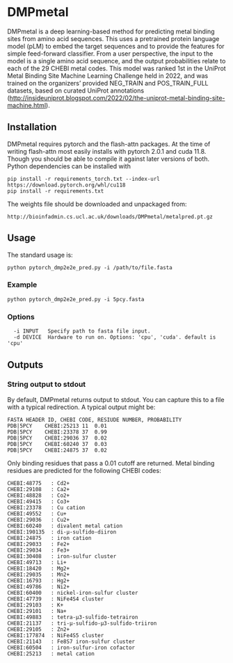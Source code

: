 # DMPmetal

DMPmetal is a deep learning-based method for predicting metal binding sites from amino acid sequences. This uses a pretrained protein language model (pLM) to embed the target sequences and to provide the features for simple feed-forward classifier. From a user perspective, the input to the model is a single amino acid sequence, and the output probabilities relate to each of the 29 CHEBI metal codes. This model was ranked 1st in the UniProt Metal Binding Site Machine Learning Challenge held in 2022, and was trained on the organizers’ provided NEG_TRAIN and POS_TRAIN_FULL datasets, based on curated UniProt annotations (http://insideuniprot.blogspot.com/2022/02/the-uniprot-metal-binding-site-machine.html).

## Installation

DMPmetal requires pytorch and the flash-attn packages. At the time of writing flash-attn most easily installs with pytorch 2.0.1 and cuda 11.8. Though you should be able to compile it against later versions of both. Python dependencies can be installed with

```
pip install -r requirements_torch.txt --index-url https://download.pytorch.org/whl/cu118
pip install -r requirements.txt
```

The weights file should be downloaded and unpackaged from:

```
http://bioinfadmin.cs.ucl.ac.uk/downloads/DMPmetal/metalpred.pt.gz
```

## Usage

The standard usage is:

``` 
python pytorch_dmp2e2e_pred.py -i /path/to/file.fasta
```

### Example

```
python pytorch_dmp2e2e_pred.py -i 5pcy.fasta
```

### Options
```
  -i INPUT   Specify path to fasta file input. 
  -d DEVICE  Hardware to run on. Options: 'cpu', 'cuda'. default is 'cpu'
```

## Outputs

### String output to stdout
 
By default, DMPmetal returns output to stdout. You can capture this to a file with a typical redirection. A typical output might be:

```
FASTA HEADER ID, CHEBI CODE, RESIUDE NUMBER, PROBABILITY
PDB|5PCY	CHEBI:25213	11	0.01
PDB|5PCY	CHEBI:23378	37	0.99
PDB|5PCY	CHEBI:29036	37	0.02
PDB|5PCY	CHEBI:60240	37	0.03
PDB|5PCY	CHEBI:24875	37	0.02
```

Only binding residues that pass a 0.01 cutoff are returned. Metal binding residues are predicted for the following CHEBI codes:

```
CHEBI:48775   : Cd2+
CHEBI:29108   : Ca2+
CHEBI:48828   : Co2+
CHEBI:49415   : Co3+
CHEBI:23378   : Cu cation
CHEBI:49552   : Cu+
CHEBI:29036   : Cu2+
CHEBI:60240   : divalent metal cation
CHEBI:190135  : di-μ-sulfido-diiron
CHEBI:24875   : iron cation
CHEBI:29033   : Fe2+
CHEBI:29034   : Fe3+
CHEBI:30408   : iron-sulfur cluster
CHEBI:49713   : Li+
CHEBI:18420   : Mg2+
CHEBI:29035   : Mn2+
CHEBI:16793   : Hg2+
CHEBI:49786   : Ni2+
CHEBI:60400   : nickel-iron-sulfur cluster
CHEBI:47739   : NiFe4S4 cluster
CHEBI:29103   : K+
CHEBI:29101   : Na+
CHEBI:49883   : tetra-μ3-sulfido-tetrairon
CHEBI:21137   : tri-μ-sulfido-μ3-sulfido-triiron
CHEBI:29105   : Zn2+
CHEBI:177874  : NiFe4S5 cluster
CHEBI:21143   : Fe8S7 iron-sulfur cluster
CHEBI:60504   : iron-sulfur-iron cofactor
CHEBI:25213   : metal cation
```
